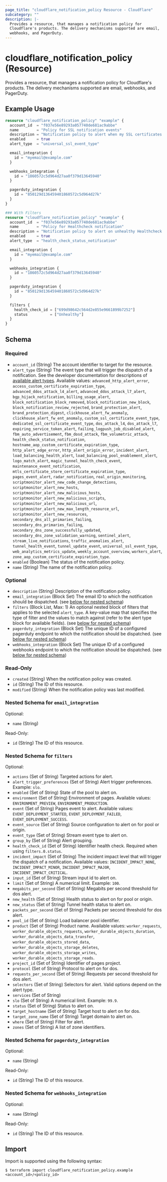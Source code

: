 ```yaml
---
page_title: "cloudflare_notification_policy Resource - Cloudflare"
subcategory: ""
description: |-
  Provides a resource, that manages a notification policy for
  Cloudflare's products. The delivery mechanisms supported are email,
  webhooks, and PagerDuty.
---
```


# cloudflare_notification_policy (Resource)

Provides a resource, that manages a notification policy for
Cloudflare's products. The delivery mechanisms supported are email,
webhooks, and PagerDuty.

## Example Usage

```terraform
resource "cloudflare_notification_policy" "example" {
  account_id  = "f037e56e89293a057740de681ac9abbe"
  name        = "Policy for SSL notification events"
  description = "Notification policy to alert when my SSL certificates are modified"
  enabled     = true
  alert_type  = "universal_ssl_event_type"

  email_integration {
    id = "myemail@example.com"
  }

  webhooks_integration {
    id = "1860572c5d964d27aa0f379d13645940"
  }

  pagerduty_integration {
    id = "850129d136459401860572c5d964d27k"
  }
}

### With Filters
resource "cloudflare_notification_policy" "example" {
  account_id  = "f037e56e89293a057740de681ac9abbe"
  name        = "Policy for Healthcheck notification"
  description = "Notification policy to alert on unhealthy Healthcheck status"
  enabled     = true
  alert_type  = "health_check_status_notification"

  email_integration {
    id = "myemail@example.com"
  }

  webhooks_integration {
    id = "1860572c5d964d27aa0f379d13645940"
  }

  pagerduty_integration {
    id = "850129d136459401860572c5d964d27k"
  }

  filters {
    health_check_id = ["699d98642c564d2e855e9661899b7252"]
    status          = ["Unhealthy"]
  }
}
```
<!-- schema generated by tfplugindocs -->
## Schema

### Required

- `account_id` (String) The account identifier to target for the resource.
- `alert_type` (String) The event type that will trigger the dispatch of a notification. See the developer documentation for descriptions of [available alert types](https://developers.cloudflare.com/fundamentals/notifications/notification-available/). Available values: `advanced_http_alert_error`, `access_custom_certificate_expiration_type`, `advanced_ddos_attack_l4_alert`, `advanced_ddos_attack_l7_alert`, `bgp_hijack_notification`, `billing_usage_alert`, `block_notification_block_removed`, `block_notification_new_block`, `block_notification_review_rejected`, `brand_protection_alert`, `brand_protection_digest`, `clickhouse_alert_fw_anomaly`, `clickhouse_alert_fw_ent_anomaly`, `custom_ssl_certificate_event_type`, `dedicated_ssl_certificate_event_type`, `dos_attack_l4`, `dos_attack_l7`, `expiring_service_token_alert`, `failing_logpush_job_disabled_alert`, `fbm_auto_advertisement`, `fbm_dosd_attack`, `fbm_volumetric_attack`, `health_check_status_notification`, `hostname_aop_custom_certificate_expiration_type`, `http_alert_edge_error`, `http_alert_origin_error`, `incident_alert`, `load_balancing_health_alert`, `load_balancing_pool_enablement_alert`, `logo_match_alert`, `magic_tunnel_health_check_event`, `maintenance_event_notification`, `mtls_certificate_store_certificate_expiration_type`, `pages_event_alert`, `radar_notification`, `real_origin_monitoring`, `scriptmonitor_alert_new_code_change_detections`, `scriptmonitor_alert_new_hosts`, `scriptmonitor_alert_new_malicious_hosts`, `scriptmonitor_alert_new_malicious_scripts`, `scriptmonitor_alert_new_malicious_url`, `scriptmonitor_alert_new_max_length_resource_url`, `scriptmonitor_alert_new_resources`, `secondary_dns_all_primaries_failing`, `secondary_dns_primaries_failing`, `secondary_dns_zone_successfully_updated`, `secondary_dns_zone_validation_warning`, `sentinel_alert`, `stream_live_notifications`, `traffic_anomalies_alert`, `tunnel_health_event`, `tunnel_update_event`, `universal_ssl_event_type`, `web_analytics_metrics_update`, `weekly_account_overview`, `workers_alert`, `zone_aop_custom_certificate_expiration_type`.
- `enabled` (Boolean) The status of the notification policy.
- `name` (String) The name of the notification policy.

### Optional

- `description` (String) Description of the notification policy.
- `email_integration` (Block Set) The email ID to which the notification should be dispatched. (see [below for nested schema](#nestedblock--email_integration))
- `filters` (Block List, Max: 1) An optional nested block of filters that applies to the selected `alert_type`. A key-value map that specifies the type of filter and the values to match against (refer to the alert type block for available fields). (see [below for nested schema](#nestedblock--filters))
- `pagerduty_integration` (Block Set) The unique ID of a configured pagerduty endpoint to which the notification should be dispatched. (see [below for nested schema](#nestedblock--pagerduty_integration))
- `webhooks_integration` (Block Set) The unique ID of a configured webhooks endpoint to which the notification should be dispatched. (see [below for nested schema](#nestedblock--webhooks_integration))

### Read-Only

- `created` (String) When the notification policy was created.
- `id` (String) The ID of this resource.
- `modified` (String) When the notification policy was last modified.

<a id="nestedblock--email_integration"></a>
### Nested Schema for `email_integration`

Optional:

- `name` (String)

Read-Only:

- `id` (String) The ID of this resource.


<a id="nestedblock--filters"></a>
### Nested Schema for `filters`

Optional:

- `actions` (Set of String) Targeted actions for alert.
- `alert_trigger_preferences` (Set of String) Alert trigger preferences. Example: `slo`.
- `enabled` (Set of String) State of the pool to alert on.
- `environment` (Set of String) Environment of pages. Available values: `ENVIRONMENT_PREVIEW`, `ENVIRONMENT_PRODUCTION`.
- `event` (Set of String) Pages event to alert. Available values: `EVENT_DEPLOYMENT_STARTED`, `EVENT_DEPLOYMENT_FAILED`, `EVENT_DEPLOYMENT_SUCCESS`.
- `event_source` (Set of String) Source configuration to alert on for pool or origin.
- `event_type` (Set of String) Stream event type to alert on.
- `group_by` (Set of String) Alert grouping.
- `health_check_id` (Set of String) Identifier health check. Required when using `filters.0.status`.
- `incident_impact` (Set of String) The incident impact level that will trigger the dispatch of a notification. Available values: `INCIDENT_IMPACT_NONE`, `INCIDENT_IMPACT_MINOR`, `INCIDENT_IMPACT_MAJOR`, `INCIDENT_IMPACT_CRITICAL`.
- `input_id` (Set of String) Stream input id to alert on.
- `limit` (Set of String) A numerical limit. Example: `100`.
- `megabits_per_second` (Set of String) Megabits per second threshold for dos alert.
- `new_health` (Set of String) Health status to alert on for pool or origin.
- `new_status` (Set of String) Tunnel health status to alert on.
- `packets_per_second` (Set of String) Packets per second threshold for dos alert.
- `pool_id` (Set of String) Load balancer pool identifier.
- `product` (Set of String) Product name. Available values: `worker_requests`, `worker_durable_objects_requests`, `worker_durable_objects_duration`, `worker_durable_objects_data_transfer`, `worker_durable_objects_stored_data`, `worker_durable_objects_storage_deletes`, `worker_durable_objects_storage_writes`, `worker_durable_objects_storage_reads`.
- `project_id` (Set of String) Identifier of pages project.
- `protocol` (Set of String) Protocol to alert on for dos.
- `requests_per_second` (Set of String) Requests per second threshold for dos alert.
- `selectors` (Set of String) Selectors for alert. Valid options depend on the alert type.
- `services` (Set of String)
- `slo` (Set of String) A numerical limit. Example: `99.9`.
- `status` (Set of String) Status to alert on.
- `target_hostname` (Set of String) Target host to alert on for dos.
- `target_zone_name` (Set of String) Target domain to alert on.
- `where` (Set of String) Filter for alert.
- `zones` (Set of String) A list of zone identifiers.


<a id="nestedblock--pagerduty_integration"></a>
### Nested Schema for `pagerduty_integration`

Optional:

- `name` (String)

Read-Only:

- `id` (String) The ID of this resource.


<a id="nestedblock--webhooks_integration"></a>
### Nested Schema for `webhooks_integration`

Optional:

- `name` (String)

Read-Only:

- `id` (String) The ID of this resource.

## Import

Import is supported using the following syntax:

```shell
$ terraform import cloudflare_notification_policy.example <account_id>/<policy_id>
```
